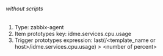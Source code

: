 ###### without scripts

1. Type: zabbix-agent
2. Item prototypes key: idme.services.cpu.usage
3. Trigger prototypes expression: last(/<template_name or host>/idme.services.cpu.usage) \> \<number of percent\>